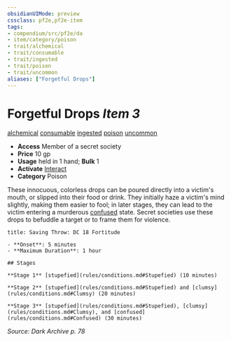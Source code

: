 ```yaml
---
obsidianUIMode: preview
cssclass: pf2e,pf2e-item
tags:
- compendium/src/pf2e/da
- item/category/poison
- trait/alchemical
- trait/consumable
- trait/ingested
- trait/poison
- trait/uncommon
aliases: ["Forgetful Drops"]
---
```

# Forgetful Drops *Item 3*  
[alchemical](rules/traits/alchemical.md)  [consumable](rules/traits/consumable.md)  [ingested](rules/traits/ingested.md)  [poison](rules/traits/poison.md)  [uncommon](rules/traits/uncommon.md)  

- **Access** Member of a secret society
- **Price** 10 gp
- **Usage** held in 1 hand; **Bulk** 1
- **Activate** [Interact](rules/actions/interact.md)
- **Category** Poison

These innocuous, colorless drops can be poured directly into a victim's mouth, or slipped into their food or drink. They initially haze a victim's mind slightly, making them easier to fool; in later stages, they can lead to the victim entering a murderous [confused](rules/conditions.md#Confused) state. Secret societies use these drops to befuddle a target or to frame them for violence.

```ad-inline-affliction
title: Saving Throw: DC 18 Fortitude

- **Onset**: 5 minutes
- **Maximum Duration**: 1 hour

## Stages

**Stage 1** [stupefied](rules/conditions.md#Stupefied) (10 minutes)

**Stage 2** [stupefied](rules/conditions.md#Stupefied) and [clumsy](rules/conditions.md#Clumsy) (20 minutes)

**Stage 3** [stupefied](rules/conditions.md#Stupefied), [clumsy](rules/conditions.md#Clumsy), and [confused](rules/conditions.md#Confused) (30 minutes)
```

*Source: Dark Archive p. 78*